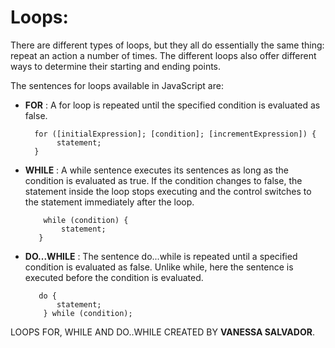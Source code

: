 # Loops:

There are different types of loops, but they all do essentially the same thing: repeat an action a number of times. The different loops also offer different ways to determine their starting and ending points.

The sentences for loops available in JavaScript are:

- **FOR** : A for loop is repeated until the specified condition is evaluated as false.

		for ([initialExpression]; [condition]; [incrementExpression]) {
			 statement;
		}
	
- **WHILE** : A while sentence executes its sentences as long as the condition is evaluated as true. If the condition changes to false, the statement inside the loop stops executing and the control switches to the statement immediately after the loop.


          while (condition) {
			  statement;
		 }
- **DO...WHILE** : The sentence do...while is repeated until a specified condition is evaluated as false. Unlike while, here the sentence is executed before the condition is evaluated.

		 do {
			 statement;
		  } while (condition);

LOOPS FOR, WHILE AND DO..WHILE CREATED BY **VANESSA SALVADOR**.